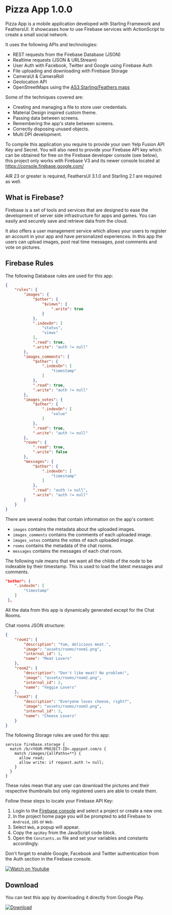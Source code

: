 # Pizza App 1.0.0

Pizza App is a mobile application developed with Starling Framework and FeathersUI. It showcases how to use Firebase services with ActionScript to create a small social network.

It uses the following APIs and technologies:

* REST requests from the Firebase Database (JSON)
* Realtime requests (JSON & URLStream)
* User Auth with Facebook, Twitter and Google using Firebase Auth
* File uploading and downloading with Firebase Storage
* CameraUI & CameraRoll
* Geolocation API
* OpenStreetMaps using the [AS3 Starling/Feathers maps](https://github.com/ZwickTheGreat/feathers-maps)

Some of the techniques covered are:

* Creating and managing a file to store user credentials.
* Material Design inspired custom theme.
* Passing data between screens.
* Remembering the app's state between screens.
* Correctly disposing unused objects.
* Multi DPI development.

To compile this application you require to provide your own Yelp Fusion API Key and Secret. You will also need to provide your Firebase API key which can be obtained for free on the Firebase developer console (see below), this project only works with Firebase V3 and its newer console located at https://console.firebase.google.com/ 

AIR 23 or greater is required, FeathersUI 3.1.0 and Starling 2.1 are required as well.

## What is Firebase?

Firebase is a set of tools and services that are designed to ease the development of server side infrastructure for apps and games. You can easily and securely save and retrieve data from the cloud.

It also offers a user management service which allows your users to register an account in your app and have personalized experiences.
In this app the users can upload images, post real time messages, post comments and vote on pictures.

## Firebase Rules

The following Database rules are used for this app:

```json
{
    "rules": {
        "images": {
            "$other": {
                "$views": {
                    ".write": true
                }
            },
            ".indexOn": [
                "status",
                "views"
            ],
            ".read": true,
            ".write": "auth != null"
        },
        "images_comments": {
            "$other": {
                ".indexOn": [
                    "timestamp"
                ]
            },
            ".read": true,
            ".write": "auth != null"
        },
        "images_votes": {
            "$other": {
                ".indexOn": [
                    "value"
                ]
            },
            ".read": true,
            ".write": "auth != null"
        },
        "rooms": {
            ".read": true,
            ".write": false
        },
        "messages": {
            "$other": {
                ".indexOn": [
                    "timestamp"
                ]
            },
            ".read": "auth != null",
            ".write": "auth != null"
        }
    }
}
```

There are several nodes that contain information on the app's content: 

* `images` contains the metadata about the uploaded images.
* `images_comments` contains the comments of each uploaded image.
* `images_votes` contains the votes of each uploaded image.
* `rooms` contains the metadata of the chat rooms.
* `messages` contains the messages of each chat room.

The following rule means that we want all the childs of the node to be indexable by their timestamp. This is used to load the latest messages and comments.

```json
"$other": {
    ".indexOn": [
        "timestamp"
    ]
 },
```

All the data from this app is dynamically generated except for the Chat Rooms.

Chat rooms JSON structure:

```json
{
    "room1": {
        "description": "Yum, delicious meat.",
        "image": "assets/rooms/room1.png",
        "internal_id": 1,
        "name": "Meat Lovers"
    },
    "room2": {
        "description": "Don't like meat? No problem!",
        "image": "assets/rooms/room2.png",
        "internal_id": 2,
        "name": "Veggie Lovers"
    },
    "room3": {
        "description": "Everyone loves cheese, right?",
        "image": "assets/rooms/room3.png",
        "internal_id": 3,
        "name": "Cheese Lovers"
    }
}
```

The following Storage rules are used for this app:

```
service firebase.storage {
  match /b/<YOUR-PROJECT-ID>.appspot.com/o {
    match /images/{allPaths=**} {
      allow read;
      allow write: if request.auth != null;
    }   
  }
}
```

These rules mean that any user can download the pictures and their respective thumbnails but only registered users are able to create them.

Follow these steps to locate your Firebase API Key:

1. Login to the [Firebase console](https://console.firebase.google.com/) and select a project or create a new one.
2. In the project home page you will be prompted to add Firebase to `Android`, `iOS` or `Web`.
3. Select `Web`, a popup will appear.
4. Copy the `apiKey` from the JavaScript code block.
5. Open the `Constants.as` file and set your variables and constants accordingly.

Don't forget to enable Google, Facebook and Twitter authentication from the Auth section in the Firebase console.

[![Watch on Youtube](http://i.imgur.com/pVtSIr0.png)](https://www.youtube.com/watch?v=klJvYV7Twv8)

## Download

You can test this app by downloading it directly from Google Play.

[![Download](http://i.imgur.com/He0deVa.png)](https://play.google.com/store/apps/details?id=air.im.phantom.pizza)